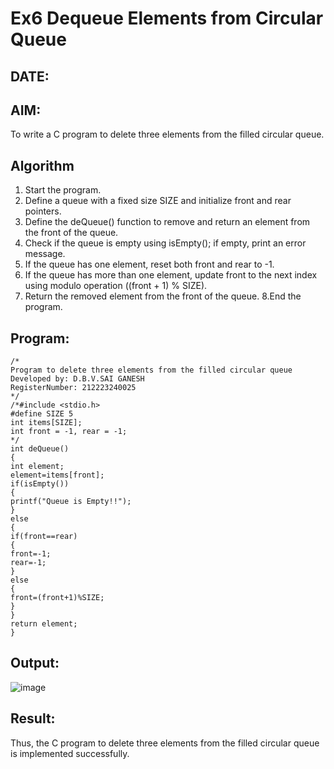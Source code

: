 # Ex6 Dequeue Elements from Circular Queue
## DATE:
## AIM:
To write a C program to delete three elements from the filled circular queue.

## Algorithm
1. Start the program.
2. Define a queue with a fixed size SIZE and initialize front and rear pointers.
3. Define the deQueue() function to remove and return an element from the front of the queue.
4. Check if the queue is empty using isEmpty(); if empty, print an error message.
5. If the queue has one element, reset both front and rear to -1.
6. If the queue has more than one element, update front to the next index using modulo operation ((front + 1) % SIZE).
7. Return the removed element from the front of the queue.
8.End the program.

## Program:
```
/*
Program to delete three elements from the filled circular queue
Developed by: D.B.V.SAI GANESH
RegisterNumber: 212223240025
*/
/*#include <stdio.h> 
#define SIZE 5 
int items[SIZE]; 
int front = -1, rear = -1; 
*/ 
int deQueue() 
{ 
int element; 
element=items[front]; 
if(isEmpty()) 
{ 
printf("Queue is Empty!!"); 
} 
else 
{ 
if(front==rear) 
{ 
front=-1; 
rear=-1; 
} 
else 
{ 
front=(front+1)%SIZE; 
} 
} 
return element; 
}
```

## Output:

![image](https://github.com/user-attachments/assets/533e89ac-3e03-4adc-bb37-d4748af84ae4)


## Result:
Thus, the C program to delete three elements from the filled circular queue is implemented successfully.
